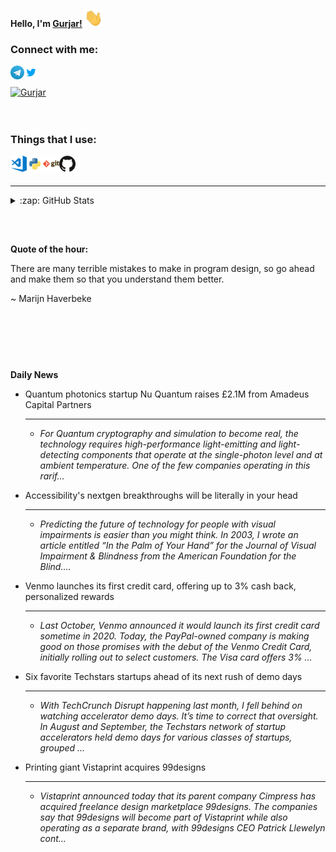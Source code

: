 #### Hello, I'm [Gurjar!](https://GurjarKing.github.io) <img src="https://raw.githubusercontent.com/ABSphreak/ABSphreak/master/gifs/Hi.gif" width="30px"></h2>


### Connect with me:

[<img align="left" alt="Gurjar | Telegram" width="22px" src="https://raw.githubusercontent.com/github/explore/80688e429a7d4ef2fca1e82350fe8e3517d3494d/topics/telegram/telegram.png" />][Telegram]
[<img align="left" alt="Gurjar | Twitter" width="22px" src="https://raw.githubusercontent.com/github/explore/80688e429a7d4ef2fca1e82350fe8e3517d3494d/topics/twitter/twitter.png" />][Twitter]
<br >
<br >
<a href="https://github.com/GurjarKing"><img src="https://komarev.com/ghpvc/?username=GurjarKing" alt="Gurjar" /></a> <br />
<br />
<br />
<!-- <br >

![](https://visitor-badge.glitch.me/badge?page_id=GurjarKing)

<br /> -->

### Things that I use:

[<img align="left" alt="Visual Studio Code" width="26px" src="https://raw.githubusercontent.com/github/explore/80688e429a7d4ef2fca1e82350fe8e3517d3494d/topics/visual-studio-code/visual-studio-code.png" />][VSCode]
[<img align="left" alt="Python" width="26px" src="https://raw.githubusercontent.com/github/explore/80688e429a7d4ef2fca1e82350fe8e3517d3494d/topics/python/python.png" />][Python]
[<img align="left" alt="Git" width="26px" src="https://raw.githubusercontent.com/github/explore/80688e429a7d4ef2fca1e82350fe8e3517d3494d/topics/git/git.png" />][Git]
[<img align="left" alt="GitHub" width="26px" src="https://raw.githubusercontent.com/github/explore/78df643247d429f6cc873026c0622819ad797942/topics/github/github.png" />][Github]

<br />
<br />

---
<details>
  <summary>:zap: GitHub Stats</summary>

<img align="left" alt="Gurjar's Github Stats" src="https://github-readme-stats.vercel.app/api?username=GurjarKing&show_icons=true&hide_border=true&count_private=true&include_all_commit=true&theme=algolia" />

</details>

<!-- ### 🔔 My latest tweet
<a href="https://twitter.com/Gurjar_King43" target="_blank">
	<img src="https://github.com/GurjarKing/GurjarKing/raw/master/tweet.png" width="70%" align="center" alt="Click to view on Twitter" title="My latest tweet, as an image"/>
</a> -->
<br>

<pre>

</pre>

**Quote of the hour:**

There are many terrible mistakes to make in program design, so go ahead and make them so that you understand them better.

~ Marijn Haverbeke
<pre>

</pre>
<br>
<pre>


</pre>
<strong>Daily News</strong>
  
  - Quantum photonics startup Nu Quantum raises £2.1M  from Amadeus Capital Partners
     <hr/>
     
      - *For Quantum cryptography and simulation to become real, the technology requires high-performance light-emitting and light-detecting components that operate at the single-photon level and at ambient temperature. One of the few companies operating in this rarif…*
     
  - Accessibility's nextgen breakthroughs will be literally in your head
      <hr/>
      
      - *Predicting the future of technology for people with visual impairments is easier than you might think. In 2003, I wrote an article entitled “In the Palm of Your Hand” for the Journal of Visual Impairment & Blindness from the American Foundation for the Blind.…*
      
  - Venmo launches its first credit card, offering up to 3% cash back, personalized rewards
      <hr/>
      
      - *Last October, Venmo announced it would launch its first credit card sometime in 2020. Today, the PayPal-owned company is making good on those promises with the debut of the Venmo Credit Card, initially rolling out to select customers. The Visa card offers 3% …*
      
  - Six favorite Techstars startups ahead of its next rush of demo days
      <hr/>
      
      - *With TechCrunch Disrupt happening last month, I fell behind on watching accelerator demo days. It’s time to correct that oversight. In August and September, the Techstars network of startup accelerators held demo days for various classes of startups, grouped …*
       
  - Printing giant Vistaprint acquires 99designs
      <hr/>
       
       - *Vistaprint announced today that its parent company Cimpress has acquired freelance design marketplace 99designs. The companies say that 99designs will become part of Vistaprint while also operating as a separate brand, with 99designs CEO Patrick Llewelyn cont…*
      

<br />

[VSCode]: https://code.visualstudio.com/
[Python]: https://www.python.org/
[Git]: https://git-scm.com/
[Github]: https://github.com/
[Telegram]: https://t.me/Gurjar_King/
[Twitter]: https://twitter.com/Gurjar_King43/
